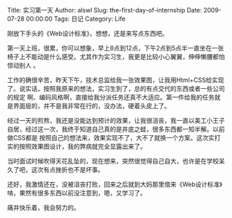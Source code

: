 Title: 实习第一天
Author: alswl
Slug: the-first-day-of-internship
Date: 2009-07-28 00:00:00
Tags: 日记
Category: Life

刚放下手头的《Web设计标准》，想想，还是来写点东西吧。

第一天上班，很累，你可以想象，早上8点到12点，下午2点到5点半一直坐在一张椅子上不能动是什么感受。尤其作为实习生，我更是比较小心翼翼，伸伸懒腰都怕惊动别人
。

工作的确很辛苦，昨天下午，技术总监给我一张效果图，让我用Html+CSS给实现了。说实话，按照我原来的想法，实习生到了，总的有点交代的东西或者一些公司的规定
啊、编码风格啊，直接给我分派任务还真不大适应。第一件给我的任务就是界面层的，并不是我非常在行的，没办法，硬着头皮上了。

经过一天的煎熬，我还是没能达到预计的效果，让我很沮丧，我一直以美工小王子自居，经过这一次，我终于知道自己真的是井底之蛙，很多东西都一知半解。以前做CSS都是
按照自己的想法来，效果实现不了，大不了就换一个方案。这次实打实的按照效果图设计，我的弊病就完全显露出来了。

当时面试时候吹得天花乱坠的，现在想来，突然很觉得自己自大，也许是在学校呆久了吧，这次有点挫折也不是坏事。

还好，我激情还在，没被沮丧打败，回来之后就到大妈那里借来《Web设计标准》啃，果然有很多东西以前没注意到，嗯，又学习了。

痛并快乐着，我会努力的。

